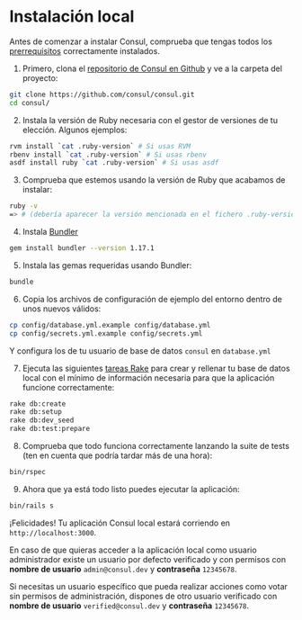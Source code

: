 # Instalación local

Antes de comenzar a instalar Consul, comprueba que tengas todos los [prerrequisitos](prerequisites.md) correctamente instalados.

1. Primero, clona el [repositorio de Consul en Github](https://github.com/consul/consul/) y ve a la carpeta del proyecto:

```bash
git clone https://github.com/consul/consul.git
cd consul/
```

2. Instala la versión de Ruby necesaria con el gestor de versiones de tu elección. Algunos ejemplos:

```bash
rvm install `cat .ruby-version` # Si usas RVM
rbenv install `cat .ruby-version` # Si usas rbenv
asdf install ruby `cat .ruby-version` # Si usas asdf
```

3. Comprueba que estemos usando la versión de Ruby que acabamos de instalar:

```bash
ruby -v
=> # (debería aparecer la versión mencionada en el fichero .ruby-version)
```

4. Instala [Bundler](http://bundler.io/)

```bash
gem install bundler --version 1.17.1
```

5. Instala las gemas requeridas usando Bundler:

```bash
bundle
```

6. Copia los archivos de configuración de ejemplo del entorno dentro de unos nuevos válidos:

```bash
cp config/database.yml.example config/database.yml
cp config/secrets.yml.example config/secrets.yml
```

Y configura los de tu usuario de base de datos `consul` en `database.yml`

7. Ejecuta las siguientes [tareas Rake](https://github.com/ruby/rake) para crear y rellenar tu base de datos local con el mínimo de información necesaria para que la aplicación funcione correctamente:

```bash
rake db:create
rake db:setup
rake db:dev_seed
rake db:test:prepare
```

8. Comprueba que todo funciona correctamente lanzando la suite de tests (ten en cuenta que podría tardar más de una hora):

```bash
bin/rspec
```

9. Ahora que ya está todo listo puedes ejecutar la aplicación:

```bash
bin/rails s
```

¡Felicidades! Tu aplicación Consul local estará corriendo en `http://localhost:3000`.

En caso de que quieras acceder a la aplicación local como usuario administrador existe un usuario por defecto verificado y con permisos con **nombre de usuario** `admin@consul.dev` y **contraseña** `12345678`.

Si necesitas un usuario específico que pueda realizar acciones como votar sin permisos de administración, dispones de otro usuario verificado con **nombre de usuario** `verified@consul.dev` y **contraseña** `12345678`.
